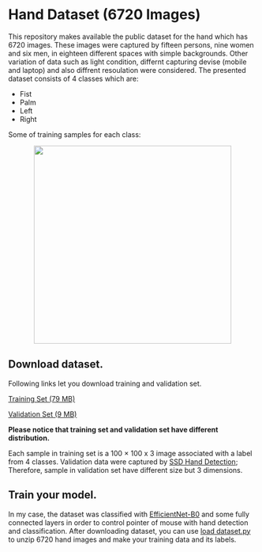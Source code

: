 # Hand Dataset (6720 Images)


This repository makes available the public dataset for the hand which has 6720 images. These images were captured by fifteen persons, nine women and six men, in eighteen different spaces with simple backgrounds. Other variation of data such as light condition, differnt capturing devise (mobile and laptop) and also diffrent resoulation were considered. The presented dataset consists of 4 classes which are:
- Fist
- Palm
- Left
- Right

Some of training samples for each class:

<p align="center">
  <img width="400" height="400" src="https://github.com/YaldaForootan/HandDataset-6720Images-/blob/master/trainingset%20samples.jpg">
</p>

## Download dataset.
Following links let you download training and validation set.

[Training Set (79 MB)](https://drive.google.com/file/d/1eo7kkq8zzrlWgcCcQh1Stkei_eZhIAbl/view?usp=sharing)

[Validation Set (9 MB)](https://drive.google.com/file/d/1sghCxu83xV_DIZ1qWA4eLg_-hAQh-Pxs/view?usp=sharing)


**Please notice that training set and validation set have different distribution.**

Each sample in training set is a 100 × 100 x 3 image associated with a label from 4 classes. Validation data were captured by [SSD Hand Detection](https://github.com/victordibia/handtracking); Therefore, sample in validation set have different size but 3 dimensions.


## Train your model.
In my case, the dataset was classified with [EfficientNet-B0](https://arxiv.org/abs/1905.11946) and some fully connected layers in order to control pointer of mouse with hand detection and classification. After downloading dataset, you can use [load dataset.py](https://github.com/Youlenda/6720HandImages/blob/master/load%20dataset.py) to unzip 6720 hand images and make your training data and its labels. 

